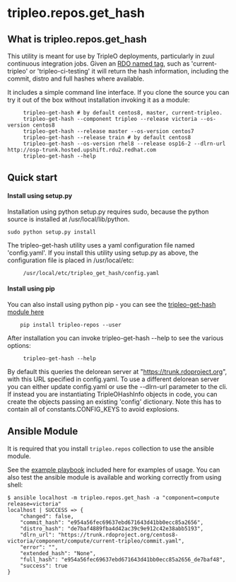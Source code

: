 # tripleo.repos.get_hash

## What is tripleo.repos.get_hash

This utility is meant for use by TripleO deployments, particularly in zuul
continuous integration jobs. Given an [RDO named tag](https://docs.openstack.org/tripleo-docs/latest/ci/stages-overview.html#rdo-dlrn-promotion-criteria),
such as 'current-tripleo' or 'tripleo-ci-testing' it will return the hash
information, including the commit, distro and full hashes where available.

It includes a simple command line interface. If you clone the source you can
try it out of the box without installation invoking it as a module:
```
     tripleo-get-hash # by default centos8, master, current-tripleo.
     tripleo-get-hash --component tripleo --release victoria --os-version centos8
     tripleo-get-hash --release master --os-version centos7
     tripleo-get-hash --release train # by default centos8
     tripleo-get-hash --os-version rhel8 --release osp16-2 --dlrn-url http://osp-trunk.hosted.upshift.rdu2.redhat.com
     tripleo-get-hash --help
```

## Quick start

#### Install using setup.py

Installation using python setup.py requires sudo, because the python source
is installed at /usr/local/lib/python.

```
sudo python setup.py install
```
The tripleo-get-hash utility uses a yaml configuration file named 'config.yaml'.
If you install this utility using setup.py as above, the configuration file
is placed in /usr/local/etc:
```
     /usr/local/etc/tripleo_get_hash/config.yaml
```

#### Install using pip

You can also install using python pip - you can see the
[tripleo-get-hash module here](https://pypi.org/project/tripleo-repos/)

```
    pip install tripleo-repos --user
```

After installation you can invoke tripleo-get-hash --help to see the various
options:
```
     tripleo-get-hash --help
```

By default this queries the delorean server at "https://trunk.rdoproject.org",
with this URL specified in config.yaml. To use a different delorean server you
can either update config.yaml or use the --dlrn-url parameter to the cli. If
instead you are instantiating TripleOHashInfo objects in code, you can create
the objects passing an existing 'config' dictionary. Note this has to contain
all of constants.CONFIG_KEYS to avoid explosions.

## Ansible Module

It is required that you install `tripleo.repos` collection to use the ansible
module.

See the [example playbook](https://opendev.org/openstack/tripleo-repos/src/branch/master/playbooks/example_get_hash.yaml) included here for examples of
usage. You can also test the ansible module is available and working correctly
from using shell:

```
$ ansible localhost -m tripleo.repos.get_hash -a "component=compute release=victoria"
localhost | SUCCESS => {
    "changed": false,
    "commit_hash": "e954a56fec69637ebd671643d41bb0ecc85a2656",
    "distro_hash": "de7baf4889fba4d42ac39c9e912c42e38abb5193",
    "dlrn_url": "https://trunk.rdoproject.org/centos8-victoria/component/compute/current-tripleo/commit.yaml",
    "error": "",
    "extended_hash": "None",
    "full_hash": "e954a56fec69637ebd671643d41bb0ecc85a2656_de7baf48",
    "success": true
}
```
